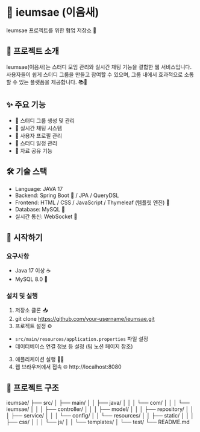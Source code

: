 # 🌟 ieumsae (이음새)

Ieumsae 프로젝트를 위한 협업 저장소 🤝

## 🎨 프로젝트 소개

Ieumsae(이음새)는 스터디 모임 관리와 실시간 채팅 기능을 결합한 웹 서비스입니다. 사용자들이 쉽게 스터디 그룹을 만들고 참여할 수 있으며, 그룹 내에서 효과적으로 소통할 수 있는 플랫폼을 제공합니다. 📚💬

## ✨ 주요 기능

- 🏫 스터디 그룹 생성 및 관리
- 💬 실시간 채팅 시스템
- 👤 사용자 프로필 관리
- 📅 스터디 일정 관리
- 📁 자료 공유 기능

## 🛠 기술 스택
- Language: JAVA 17
- Backend: Spring Boot 🍃 / JPA / QueryDSL
- Frontend: HTML / CSS / JavaScript / Thymeleaf (템플릿 엔진) 🌿
- Database: MySQL 🐬
- 실시간 통신: WebSocket 🔌

## 🚀 시작하기

### 요구사항

- Java 17 이상 ☕
- MySQL 8.0 🐬

### 설치 및 실행

1. 저장소 클론 📥
2. git clone https://github.com/your-username/ieumsae.git
2. 프로젝트 설정 ⚙️
- `src/main/resources/application.properties` 파일 설정
- 데이터베이스 연결 정보 등 설정 (팀 노션 페이지 참조)

3. 애플리케이션 실행 🏃‍♂️
4. 웹 브라우저에서 접속 🌐
 http://localhost:8080
## 📁 프로젝트 구조

ieumsae/
├── src/
│   ├── main/
│   │   ├── java/
│   │   │   └── com/
│   │   │       └── ieumsae/
│   │   │           ├── controller/
│   │   │           ├── model/
│   │   │           ├── repository/
│   │   │           ├── service/
│   │   │           └── config/
│   │   └── resources/
│   │       ├── static/
│   │       │   ├── css/
│   │       │   └── js/
│   │       └── templates/
│   └── test/
└── README.md
